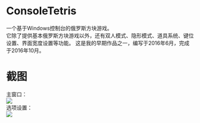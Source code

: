 # ConsoleTetris
一个基于Windows控制台的俄罗斯方块游戏。<br>
它除了提供基本俄罗斯方块游戏以外，还有双人模式、隐形模式、道具系统、键位设置、界面宽度设置等功能。
这是我的早期作品之一，编写于2016年6月，完成于2016年10月。

# 截图
主窗口：<br>
![](./Screenshots/Main_Window.png)<br>
选项设置：<br>
![](./Screenshots/Options.png)<br>